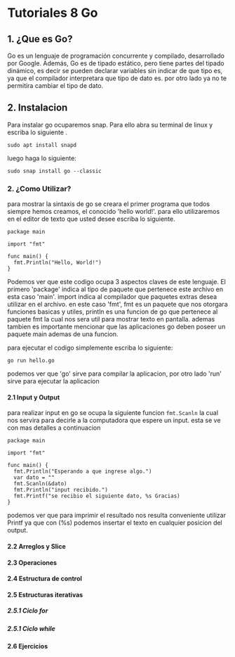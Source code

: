   # Tutoriales 8 Go

## 1. ¿Que es Go?
Go es un lenguaje de programación concurrente y compilado, desarrollado por Google. Además, Go es de tipado estático, pero tiene partes del tipado dinámico, es decir se pueden declarar variables sin indicar de que tipo es, ya que el compilador interpretara que tipo de dato es. por otro lado ya no te permitira cambiar el tipo de dato. 

## 2. Instalacion
Para instalar go ocuparemos snap. Para ello abra su terminal de linux y escriba lo siguiente .
~~~
sudo apt install snapd
~~~
luego haga lo siguiente:
~~~
sudo snap install go --classic
~~~
### 2. ¿Como Utilizar?
para mostrar la sintaxis de go se creara el primer programa que todos siempre hemos creamos, el conocido 'hello world!'.
para ello utilizaremos en el editor de texto que usted desee escriba lo siguiente.
~~~
package main

import "fmt"

func main() {
  fmt.Println("Hello, World!")
}
~~~
Podemos ver que este codigo ocupa 3 aspectos claves de este lenguaje. El primero 'package' indica al tipo de paquete que pertenece este archivo en esta caso 'main'. import indica al compilador que paquetes extras desea utilizar en el archivo. en este caso 'fmt', fmt es un paquete que nos otorgara funciones basicas y utiles, println es una funcion de go que pertenece al paquete fmt la cual nos sera util para mostrar texto en pantalla. ademas tambien es importante mencionar que las aplicaciones go deben poseer un paquete main ademas de una funcion.

para ejecutar el codigo simplemente escriba lo siguiente:
~~~
go run hello.go
~~~
podemos ver que 'go' sirve para compilar la aplicacion, por otro lado 'run' sirve para ejecutar la aplicacion

#### 2.1 Input y Output
para realizar input en go se ocupa la siguiente funcion `fmt.Scanln` la cual nos servira para decirle a la computadora que espere un input. esta se ve con mas detalles a
continuacion
~~~
package main

import "fmt"

func main() {
  fmt.Println("Esperando a que ingrese algo.")
  var dato = ""
  fmt.Scanln(&dato)
  fmt.Println("input recibido.")
  fmt.Printf("se recibio el siguiente dato, %s Gracias)
}
~~~
podemos ver que para imprimir el resultado nos resulta conveniente utilizar Printf ya que con (%s) podemos insertar el texto en cualquier posicion del output.

#### 2.2 Arreglos y Slice


#### 2.3 Operaciones

#### 2.4 Estructura de control

#### 2.5 Estructuras iterativas

##### 2.5.1 Ciclo for

##### 2.5.1 Ciclo while

#### 2.6 Ejercicios

